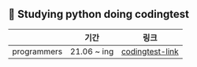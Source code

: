 ##  :seedling: Studying python doing codingtest 
| |기간|링크|
|:---:|:---:|:---:|
| programmers | 21.06 ~ ing | [codingtest-link](https://programmers.co.kr/learn/challenges) | 
